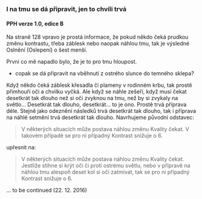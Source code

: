 ### I na tmu se dá připravit, jen to chvíli trvá

#### PPH verze 1.0, edice B

Na straně 128 vpravo je prostá informace, že pokud někdo čeká prudkou změnu kontrastu,
třeba záblesk nebo naopak náhlou tmu, tak je výsledné Oslnění (Oslepení) o šest menší.

První co mě napadlo bylo, že je to pro tmu hloupost.
 - copak se dá připravit na vběhnutí z ostrého slunce do temného sklepa?

Když někdo čeká záblesk křesadla či plameny v rodinném krbu, tak prostě přimhouří oči a chvilku vyčká.
Ale když se náhle zešeří, když musí čekat desetkrát tak dlouho než si oči zvyknou na tmu, než by si zvykaly na světlo...
Desetkrát tak dlouho, desetkrát... to je ono. Prostě trvá příprava déle.
Stejně jako odeznění následků trvá desetkrát tak dlouho, tak i příprava na náhlé setmění trvá desetkrát tak dlouho.
Navrhujeme původní odstavec:

> V některých situacích může postava náhlou změnu Kvality čekat. V takovém případě se pro ni případný Kontrast
  snižuje o 6.

upřesnit na:

> V některých situacích může postava náhlou změnu Kvality čekat. Jestliže stihne si krýt oči či proti ostrému světlu,
nebo v přípravě na náhlou tmu alespoň deset kol si oči zatmívat, tak se pro ni případný Kontrast snižuje o 6.

... to be continued (22. 12. 2016)